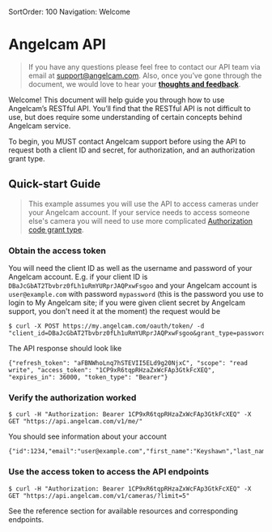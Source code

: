 SortOrder: 100
Navigation: Welcome

# Angelcam API

> If you have any questions please feel free to contact our API team via email at
> support@angelcam.com. Also, once you’ve gone through the document, we would love
> to hear your **[thoughts and feedback](https://goo.gl/forms/Gm2t7jxncfrTV4GG2)**.

Welcome! This document will help guide you through how to use Angelcam’s RESTful API. You’ll find that the
RESTful API is not difficult to use, but does require some understanding of certain concepts behind
Angelcam service.

To begin, you MUST contact Angelcam support before using the API to request both a client ID and secret, for
authorization, and an authorization grant type.

## Quick-start Guide

> This example assumes you will use the API to access cameras under your Angelcam account. If your service
> needs to access someone else's camera you will need to use more complicated
> [Authorization code grant type](authentication).

### Obtain the access token

You will need the client ID as well as the username and password of your Angelcam account. E.g. if your
client ID is `DBaJcGbAT2Tbvbrz0fLh1uRmYURprJAQPxwFsgoo` and your Angelcam account is `user@example.com` with
password `mypassword` (this is the password you use to login to My Angelcam site; if you were given
client secret by Angelcam support, you don't need it at the moment) the request would be

    $ curl -X POST https://my.angelcam.com/oauth/token/ -d "client_id=DBaJcGbAT2Tbvbrz0fLh1uRmYURprJAQPxwFsgoo&grant_type=password&username=user%40example.com&password=mypassword"

The API response should look like

    {"refresh_token": "aFBNWhoLnq7hSTEVII5ELd9g20NjxC", "scope": "read write", "access_token": "1CP9xR6tqpRHzaZxWcFAp3GtkFcXEQ", "expires_in": 36000, "token_type": "Bearer"}

### Verify the authorization worked

    $ curl -H "Authorization: Bearer 1CP9xR6tqpRHzaZxWcFAp3GtkFcXEQ" -X GET "https://api.angelcam.com/v1/me/"

You should see information about your account

    {"id":1234,"email":"user@example.com","first_name":"Keyshawn","last_name":"Jacobs","phone":"+1608494652"}

### Use the access token to access the API endpoints

    $ curl -H "Authorization: Bearer 1CP9xR6tqpRHzaZxWcFAp3GtkFcXEQ" -X GET "https://api.angelcam.com/v1/cameras/?limit=5"

See the reference section for available resources and corresponding endpoints.
